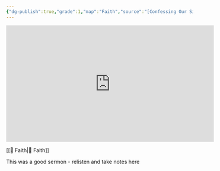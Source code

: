 ```yaml
---
{"dg-publish":true,"grade":1,"map":"Faith","source":"[Confessing Our Sins](https://www.youtube.com/watch?v=vQvhynwhYws)","clipped":"2022-10-17","permalink":"/96-articles/2022-10-16-confessing-our-sins/","dgPassFrontmatter":true}
---
```



<iframe width="560" height="315" src="https://www.youtube.com/embed/vQvhynwhYws" title="YouTube video player" frameborder="0" allow="accelerometer; autoplay; clipboard-write; encrypted-media; gyroscope; picture-in-picture" allowfullscreen></iframe>

[[📘 Faith\|📘 Faith]]

This was a good sermon - relisten and take notes here